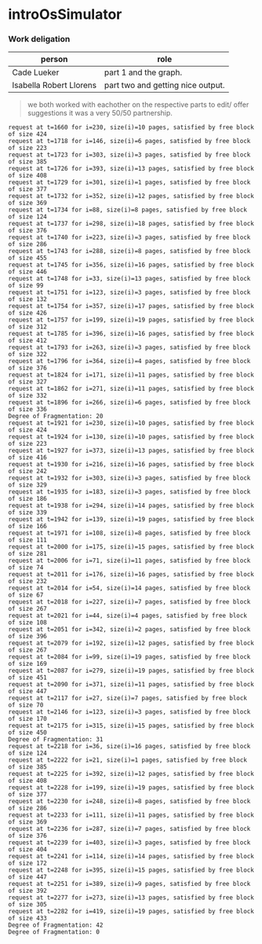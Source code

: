 # introOsSimulator

### Work deligation

| person | role | 
| --- | --- | 
| Cade Lueker | part 1 and the graph. | 
| Isabella Robert Llorens | part two and getting nice output. |

> we both worked with eachother on the respective parts to edit/ offer suggestions it was a very 50/50 partnership.

```request at t=1660 for i=230, size(i)=10 pages, satisfied by free block of size 424                                                               request at t=1718 for i=146, size(i)=6 pages, satisfied by free block of size 223                                                                request at t=1723 for i=303, size(i)=3 pages, satisfied by free block of size 385                                                                request at t=1726 for i=393, size(i)=13 pages, satisfied by free block of size 408                                                               request at t=1729 for i=301, size(i)=1 pages, satisfied by free block of size 377                                                                request at t=1732 for i=352, size(i)=12 pages, satisfied by free block of size 369                                                               request at t=1734 for i=88, size(i)=8 pages, satisfied by free block of size 124                                                                 request at t=1737 for i=298, size(i)=18 pages, satisfied by free block of size 376                                                               request at t=1740 for i=223, size(i)=3 pages, satisfied by free block of size 286                                                                request at t=1743 for i=288, size(i)=8 pages, satisfied by free block of size 455                                                                request at t=1745 for i=356, size(i)=16 pages, satisfied by free block of size 446                                                               request at t=1748 for i=33, size(i)=13 pages, satisfied by free block of size 99                                                                 request at t=1751 for i=123, size(i)=3 pages, satisfied by free block of size 132                                                                request at t=1754 for i=357, size(i)=17 pages, satisfied by free block of size 426                                                               request at t=1757 for i=199, size(i)=19 pages, satisfied by free block of size 312                                                               request at t=1785 for i=396, size(i)=16 pages, satisfied by free block of size 412                                                               request at t=1793 for i=263, size(i)=3 pages, satisfied by free block of size 322                                                                request at t=1796 for i=364, size(i)=4 pages, satisfied by free block of size 376                                                                request at t=1824 for i=171, size(i)=11 pages, satisfied by free block of size 327                                                               request at t=1862 for i=271, size(i)=11 pages, satisfied by free block of size 332                                                               request at t=1896 for i=266, size(i)=6 pages, satisfied by free block of size 336                                                                Degree of Fragmentation: 20                                                                                                                      request at t=1921 for i=230, size(i)=10 pages, satisfied by free block of size 424                                                               request at t=1924 for i=130, size(i)=10 pages, satisfied by free block of size 223                                                               request at t=1927 for i=373, size(i)=13 pages, satisfied by free block of size 416                                                               request at t=1930 for i=216, size(i)=16 pages, satisfied by free block of size 242                                                               request at t=1932 for i=303, size(i)=3 pages, satisfied by free block of size 329                                                                request at t=1935 for i=183, size(i)=3 pages, satisfied by free block of size 186                                                                request at t=1938 for i=294, size(i)=14 pages, satisfied by free block of size 339                                                               request at t=1942 for i=139, size(i)=19 pages, satisfied by free block of size 166                                                               request at t=1971 for i=108, size(i)=8 pages, satisfied by free block of size 111                                                                request at t=2000 for i=175, size(i)=15 pages, satisfied by free block of size 281                                                               request at t=2006 for i=71, size(i)=11 pages, satisfied by free block of size 74                                                                 request at t=2011 for i=176, size(i)=16 pages, satisfied by free block of size 232                                                               request at t=2014 for i=54, size(i)=14 pages, satisfied by free block of size 67                                                                 request at t=2018 for i=227, size(i)=7 pages, satisfied by free block of size 267                                                                request at t=2021 for i=44, size(i)=4 pages, satisfied by free block of size 108                                                                 request at t=2051 for i=342, size(i)=2 pages, satisfied by free block of size 396                                                                request at t=2079 for i=192, size(i)=12 pages, satisfied by free block of size 267                                                               request at t=2084 for i=99, size(i)=19 pages, satisfied by free block of size 169                                                                request at t=2087 for i=279, size(i)=19 pages, satisfied by free block of size 451                                                               request at t=2090 for i=371, size(i)=11 pages, satisfied by free block of size 447                                                               request at t=2117 for i=27, size(i)=7 pages, satisfied by free block of size 70                                                                  request at t=2146 for i=123, size(i)=3 pages, satisfied by free block of size 170                                                                request at t=2175 for i=315, size(i)=15 pages, satisfied by free block of size 450                                                               Degree of Fragmentation: 31                                                                                                                      request at t=2218 for i=36, size(i)=16 pages, satisfied by free block of size 124                                                                request at t=2222 for i=21, size(i)=1 pages, satisfied by free block of size 385                                                                 request at t=2225 for i=392, size(i)=12 pages, satisfied by free block of size 408                                                               request at t=2228 for i=199, size(i)=19 pages, satisfied by free block of size 377                                                               request at t=2230 for i=248, size(i)=8 pages, satisfied by free block of size 286                                                                request at t=2233 for i=111, size(i)=11 pages, satisfied by free block of size 369                                                               request at t=2236 for i=287, size(i)=7 pages, satisfied by free block of size 376                                                                request at t=2239 for i=403, size(i)=3 pages, satisfied by free block of size 404                                                                request at t=2241 for i=114, size(i)=14 pages, satisfied by free block of size 172                                                               request at t=2248 for i=395, size(i)=15 pages, satisfied by free block of size 447                                                               request at t=2251 for i=389, size(i)=9 pages, satisfied by free block of size 392                                                                request at t=2277 for i=273, size(i)=13 pages, satisfied by free block of size 305                                                               request at t=2282 for i=419, size(i)=19 pages, satisfied by free block of size 433                                                               Degree of Fragmentation: 42                                                                                                                      Degree of Fragmentation: 0   ```
